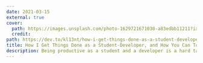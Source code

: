 ```yaml
---
date: 2021-03-15
external: true
cover:
  path: https://images.unsplash.com/photo-1629721671030-a83edbb11211?ixlib=rb-4.0.3&ixid=MnwxMjA3fDB8MHxwaG90by1wYWdlfHx8fGVufDB8fHx8&auto=format&fit=crop
  credit:
path: https://dev.to/kl13nt/how-i-get-things-done-as-a-student-developer-and-how-you-can-too-581d
title: How I Get Things Done as a Student-Developer, and How You Can Too
description: Being productive as a student and a developer is a hard task. Hopefully by the end of this you'll be a little bit more productive.
---
```

